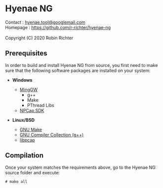 # Hyenae NG

Contact  : hyenae.tool@googlemail.com\
Homepage : https://github.com/r-richter/hyenae-ng
\
\
Copyright (C) 2020 Robin Richter


## Prerequisites

In order to build and install Hyenae NG from source, you first need to make
sure that the following software packages are installed on your system:

- **Windows**
  - [MingGW](http://www.mingw.org/)
    - g++
    - Make
    - PThread Libs
  - [NPCap SDK](https://nmap.org/npcap/)

- **Linux/BSD**
  - [GNU Make](http://www.gnu.org/software/make/)
  - [GNU Compiler Collection (g++)](http://gcc.gnu.org/)
  - [libpcap](http://sourceforge.net/projects/libpcap/)

## Compilation

Once your system matches the requirements above, go to the Hyenae NG source
folder and execute:

    # make all

